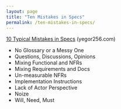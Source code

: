 ```yaml
---
layout: page
title: "Ten Mistakes in Specs"
permalink: /ten-mistakes-in-specs/
---
```


[10 Typical Mistakes in Specs](https://www.yegor256.com/2015/11/10/ten-mistakes-in-specs.html) (yegor256.com)

- No Glossary or a Messy One
- Questions, Discussions, Opinions
- Mixing Functional and NFRs
- Mixing Requirements and Docs
- Un-measurable NFRs
- Implementation Instructions
- Lack of Actor Perspective
- Noize
- Will, Need, Must
